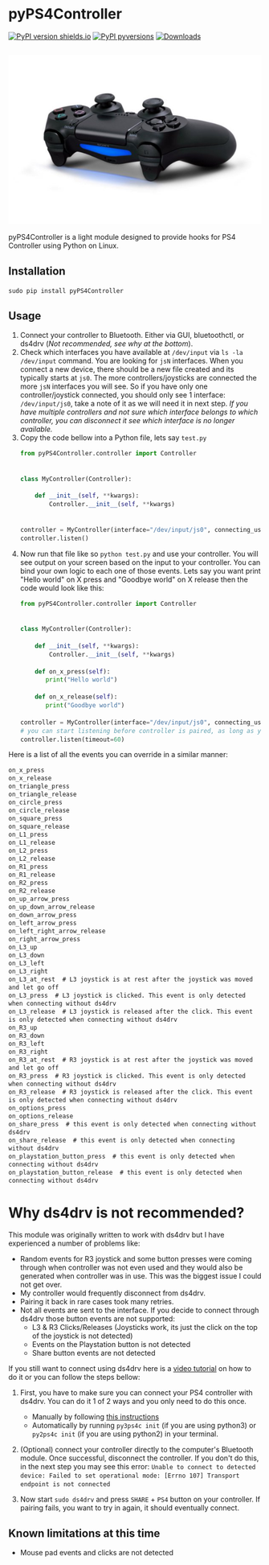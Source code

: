 # pyPS4Controller
[![PyPI version shields.io](https://img.shields.io/pypi/v/pyPS4Controller.svg)](https://pypi.python.org/pypi/pyPS4Controller/) 
[![PyPI pyversions](https://img.shields.io/pypi/pyversions/pyPS4Controller.svg)](https://pypi.python.org/pypi/pyPS4Controller/)
[![Downloads](https://pepy.tech/badge/pyPS4Controller)](https://pepy.tech/project/pyPS4Controller)
##

![PS4 Controller](https://github.com/ArturSpirin/pyPS4Controller/blob/master/assets/ds4.jpg)

pyPS4Controller is a light module designed to provide hooks for PS4 Controller using Python on Linux.

## Installation
`sudo pip install pyPS4Controller`

## Usage

1. Connect your controller to Bluetooth. Either via GUI, bluetoothctl, or ds4drv (_Not recommended, see why at the bottom_).
2. Check which interfaces you have available at `/dev/input` via `ls -la /dev/input` command. 
You are looking for `jsN` interfaces. When you connect a new device, there should be a new file created and its 
typically starts at `js0`. The more controllers/joysticks are connected the more `jsN` interfaces you will see. 
So if you have only one controller/joystick connected, you should only see 1 interface: `/dev/input/js0`, 
take a note of it as we will need it in next step. _If you have multiple controllers and not sure which interface 
belongs to which controller, you can disconnect it see which interface is no longer available._
3. Copy the code bellow into a Python file, lets say `test.py`
    ```python
    from pyPS4Controller.controller import Controller
    
    
    class MyController(Controller):
    
        def __init__(self, **kwargs):
            Controller.__init__(self, **kwargs)
    
    
    controller = MyController(interface="/dev/input/js0", connecting_using_ds4drv=False)
    controller.listen()
    ```
4. Now run that file like so `python test.py` and use your controller. 
You will see output on your screen based on the input to your controller. 
You can bind your own logic to each one of those events. 
Lets say you want print "Hello world" on X press and "Goodbye world" on X release then the code would look like this:
    ```python
    from pyPS4Controller.controller import Controller
        
        
    class MyController(Controller):
    
        def __init__(self, **kwargs):
            Controller.__init__(self, **kwargs)
    
        def on_x_press(self):
           print("Hello world")

        def on_x_release(self):
           print("Goodbye world")
   
    controller = MyController(interface="/dev/input/js0", connecting_using_ds4drv=False)
   # you can start listening before controller is paired, as long as you pair it within the timeout window
    controller.listen(timeout=60)
    ```
   
Here is a list of all the events you can override in a similar manner:
```
on_x_press
on_x_release
on_triangle_press
on_triangle_release
on_circle_press
on_circle_release
on_square_press
on_square_release
on_L1_press
on_L1_release
on_L2_press
on_L2_release
on_R1_press
on_R1_release
on_R2_press
on_R2_release
on_up_arrow_press
on_up_down_arrow_release
on_down_arrow_press
on_left_arrow_press
on_left_right_arrow_release
on_right_arrow_press
on_L3_up
on_L3_down
on_L3_left
on_L3_right
on_L3_at_rest  # L3 joystick is at rest after the joystick was moved and let go off
on_L3_press  # L3 joystick is clicked. This event is only detected when connecting without ds4drv
on_L3_release  # L3 joystick is released after the click. This event is only detected when connecting without ds4drv
on_R3_up
on_R3_down
on_R3_left
on_R3_right
on_R3_at_rest  # R3 joystick is at rest after the joystick was moved and let go off
on_R3_press  # R3 joystick is clicked. This event is only detected when connecting without ds4drv
on_R3_release  # R3 joystick is released after the click. This event is only detected when connecting without ds4drv
on_options_press
on_options_release
on_share_press  # this event is only detected when connecting without ds4drv
on_share_release  # this event is only detected when connecting without ds4drv
on_playstation_button_press  # this event is only detected when connecting without ds4drv
on_playstation_button_release  # this event is only detected when connecting without ds4drv
```

# Why ds4drv is not recommended?

This module was originally written to work with ds4drv but I have experienced a number of problems like:
- Random events for R3 joystick and some button presses were coming through when controller was not even used and 
they would also be generated when controller was in use. This was the biggest issue I could not get over.
- My controller would frequently disconnect from ds4drv.
- Pairing it back in rare cases took many retries.
- Not all events are sent to the interface. If you decide to connect through ds4drv those button events are not supported:
  - L3 & R3 Clicks/Releases (Joysticks work, its just the click on the top of the joystick is not detected)
  - Events on the Playstation button is not detected
  - Share button events are not detected
  
If you still want to connect using ds4drv here is a [video tutorial](https://www.youtube.com/watch?v=CeyGP3_kKZI) on 
how to do it or you can follow the steps bellow:

1. First, you have to make sure you can connect your PS4 controller with ds4drv. You can do it 1 of 2 ways and you only need to do this once.
   * Manually by following [this instructions](https://github.com/macunixs/dualshock4-pi)
   * Automatically by running `py3ps4c init` (if you are using python3) or `py2ps4c init` (if you are using python2) in your terminal.
   
2. (Optional) connect your controller directly to the computer's Bluetooth module. 
       Once successful, disconnect the controller. If you don't do this, in the next step you may see this error: 
       `Unable to connect to detected device: Failed to set operational mode: [Errno 107] Transport endpoint is not connected`
3. Now start `sudo ds4drv` and press `SHARE` + `PS4` button on your controller. If pairing fails, you want
to try in again, it should eventually connect.

## Known limitations at this time
* Mouse pad events and clicks are not detected
